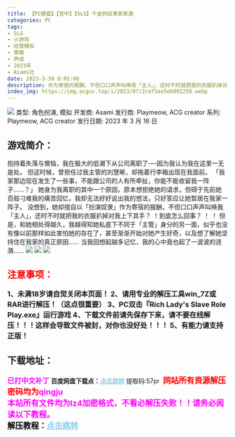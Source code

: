 ```yaml
---
title: 【PC硬盘】【官中】【SLG】千金的奴隶家家酒
categories: PC
tags:
- SLG
- 小游戏
- 经营模拟
- 策略
- 养成
- 2023年
- Asami社
date: 2023-3-30 8:01:00
description: 作为寄宿的报酬，不但口口声声叫唤我「主人」，还时不时就把我的衣服扒掉对我上下其手？ ！到底怎么回事？ ！ ！但是，和她相处得越久，我越得知她私底下不同于「主管」身分的另一面，似乎也没有像以前那样如此害怕她的存在了，甚至渐
index_img: https://img.acgus.top/i/2023/07/2cef5ee5eb092258.webp
---
```

![](https://img.acgus.top/i/2023/07/2cef5ee5eb092258.webp)
类型: 角色扮演, 模拟
开发商: Asami
发行商: Playmeow, ACG creator
系列: Playmeow, ACG creator
发行日期: 2023 年 3 月 16 日

## 游戏简介：
抱持着失落与懊恼，我在极大的低潮下从公司离职了──因为我认为我在这里一无是处。
但这时候，曾担任过我主管的刘慧晰，却拖着行李箱出现在我面前。
「我家那边现在发生了一些事，不能跟公司的人有所牵扯，你能不能收留我一阵子……？」
她身为我离职的其中一个原因，原本想拒绝她的请求，但碍于先前她百般刁难我的痛苦回忆，我却无法好好说出我的想法，只好答应让她暂居在我家一阵子。
没想到，她却擅自以「扮演奴隶」作为寄宿的报酬，不但口口声声叫唤我「主人」，还时不时就把我的衣服扒掉对我上下其手？ ！到底怎么回事？ ！ ！
但是，和她相处得越久，我越得知她私底下不同于「主管」身分的另一面，似乎也没有像以前那样如此害怕她的存在了，甚至渐渐开始对她产生好奇，以及想了解她坚持住在我家的真正原因……
当我回想起越多记忆，我的心中竟也起了一波波的涟漪……
![](https://img.acgus.top/i/2023/07/c90effdfd1092304.webp)
![](https://img.acgus.top/i/2023/07/9e69123f98092302.webp)
![](https://img.acgus.top/i/2023/07/71146a31ef092300.webp)





## <font color=#FF0000 >注意事项：</font>
<font size=3><b>1、未满18岁请自觉关闭本页面！
2、请用专业的解压工具win_7Z或RAR进行解压！（这点很重要）
3、PC双击『Rich Lady's Slave Role Play.exe』运行游戏
4、下载文件前请先保存下来，请不要在线解压！！！这样会导致文件被封，对你也没好处！！！
5、有能力请支持正版！</b></font>

## 下载地址：
<font color=#FF00FF size=3><b>已打中文补丁</b></font>
<b>百度网盘下载点：</b><a href="https://pan.baidu.com/s/1ofSYu_SyhstoWROJTVYb9g?pwd=57pr" style="color: #87CEEB;"><b>点击跳转</b></a> 提取码:57pr
<a style="padding: 0" href="https://post.qingju.org/AD/"><img style="max-width:100%" src="https://img.acgus.top/i/2024/07/478f689b8021d8d499ab43d21acf137a.gif" alt=""></a>
<b><font color=#FF0000 size=4>网站所有资源解压密码均为</b></font><b><font color=#FF00FF size=4>qingju</font><font color=#FF0000 ></font></b><br><b><font color=#FF00FF size=4>本站所有文件均为lz4加密格式，不看必解压失败！！请务必阅读以下教程。</b></font><br><b><font color=#000 size=4>解压教程：</b><a href="https://post.qingju.org/tutorial/000/" style="color: #87CEEB;"><b>点击跳转</b></a>

